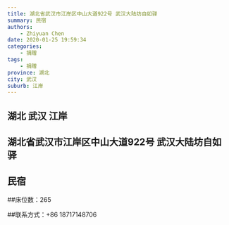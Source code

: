 ```yaml
---
title: 湖北省武汉市江岸区中山大道922号 武汉大陆坊自如驿
summary: 民宿
authors: 
    - Zhiyuan Chen
date: 2020-01-25 19:59:34
categories: 
    - 捐赠
tags: 
    - 捐赠
province: 湖北
city: 武汉
suburb: 江岸
---
```


## 湖北 武汉 江岸
## 湖北省武汉市江岸区中山大道922号 武汉大陆坊自如驿
## 民宿

##床位数：265

##联系方式：+86 18717148706

